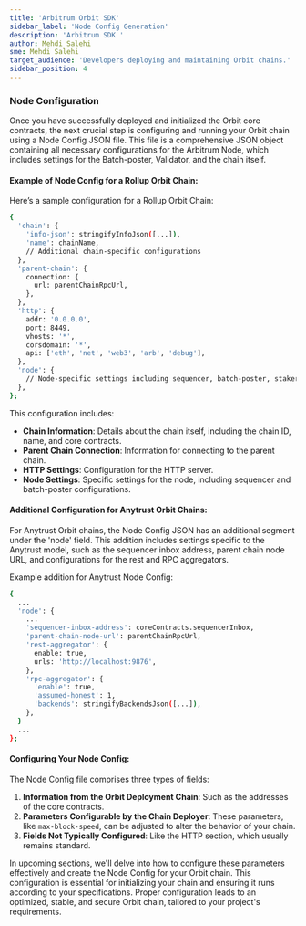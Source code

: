 ```yaml
---
title: 'Arbitrum Orbit SDK'
sidebar_label: 'Node Config Generation'
description: 'Arbitrum SDK '
author: Mehdi Salehi
sme: Mehdi Salehi
target_audience: 'Developers deploying and maintaining Orbit chains.'
sidebar_position: 4
---
```

### Node Configuration

Once you have successfully deployed and initialized the Orbit core contracts, the next crucial step is configuring and running your Orbit chain using a Node Config JSON file. This file is a comprehensive JSON object containing all necessary configurations for the Arbitrum Node, which includes settings for the Batch-poster, Validator, and the chain itself.

#### Example of Node Config for a Rollup Orbit Chain:

Here’s a sample configuration for a Rollup Orbit Chain:

```bash
{
  'chain': {
    'info-json': stringifyInfoJson([...]),
    'name': chainName,
    // Additional chain-specific configurations
  },
  'parent-chain': {
    connection: {
      url: parentChainRpcUrl,
    },
  },
  'http': {
    addr: '0.0.0.0',
    port: 8449,
    vhosts: '*',
    corsdomain: '*',
    api: ['eth', 'net', 'web3', 'arb', 'debug'],
  },
  'node': {
    // Node-specific settings including sequencer, batch-poster, staker configurations
  },
};
```

This configuration includes:

- **Chain Information**: Details about the chain itself, including the chain ID, name, and core contracts.
- **Parent Chain Connection**: Information for connecting to the parent chain.
- **HTTP Settings**: Configuration for the HTTP server.
- **Node Settings**: Specific settings for the node, including sequencer and batch-poster configurations.

#### Additional Configuration for Anytrust Orbit Chains:

For Anytrust Orbit chains, the Node Config JSON has an additional segment under the 'node' field. This addition includes settings specific to the Anytrust model, such as the sequencer inbox address, parent chain node URL, and configurations for the rest and RPC aggregators.

Example addition for Anytrust Node Config:

```bash
{
  ...
  'node': {
    ...
    'sequencer-inbox-address': coreContracts.sequencerInbox,
    'parent-chain-node-url': parentChainRpcUrl,
    'rest-aggregator': {
      enable: true,
      urls: 'http://localhost:9876',
    },
    'rpc-aggregator': {
      'enable': true,
      'assumed-honest': 1,
      'backends': stringifyBackendsJson([...]),
    },
  }
  ...
};
```

#### Configuring Your Node Config:

The Node Config file comprises three types of fields:

1. **Information from the Orbit Deployment Chain**: Such as the addresses of the core contracts.
2. **Parameters Configurable by the Chain Deployer**: These parameters, like `max-block-speed`, can be adjusted to alter the behavior of your chain.
3. **Fields Not Typically Configured**: Like the HTTP section, which usually remains standard.

In upcoming sections, we'll delve into how to configure these parameters effectively and create the Node Config for your Orbit chain. This configuration is essential for initializing your chain and ensuring it runs according to your specifications. Proper configuration leads to an optimized, stable, and secure Orbit chain, tailored to your project's requirements.